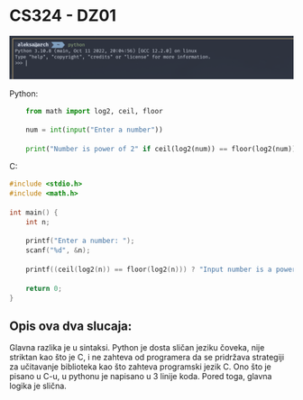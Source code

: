 # CS324 - DZ01

![Terminal](terminal.png)

Python:
```python
    from math import log2, ceil, floor

    num = int(input("Enter a number"))

    print("Number is power of 2" if ceil(log2(num)) == floor(log2(num)) else "Number is not a power of 2")
```

C:
```c
#include <stdio.h>
#include <math.h>

int main() {
    int n;

    printf("Enter a number: ");
    scanf("%d", &n);

    printf((ceil(log2(n)) == floor(log2(n))) ? "Input number is a power of 2\n" : "Input number is not a power of 2\n");

    return 0;
}

```

## Opis ova dva slucaja:
Glavna razlika je u sintaksi. Python je dosta sličan jeziku čoveka, nije striktan kao što je C, i ne zahteva
od programera da se pridržava strategiji za učitavanje biblioteka kao što zahteva programski jezik C. 
Ono što je pisano u C-u, u pythonu je napisano u 3 linije koda. Pored toga, glavna logika je slična.

